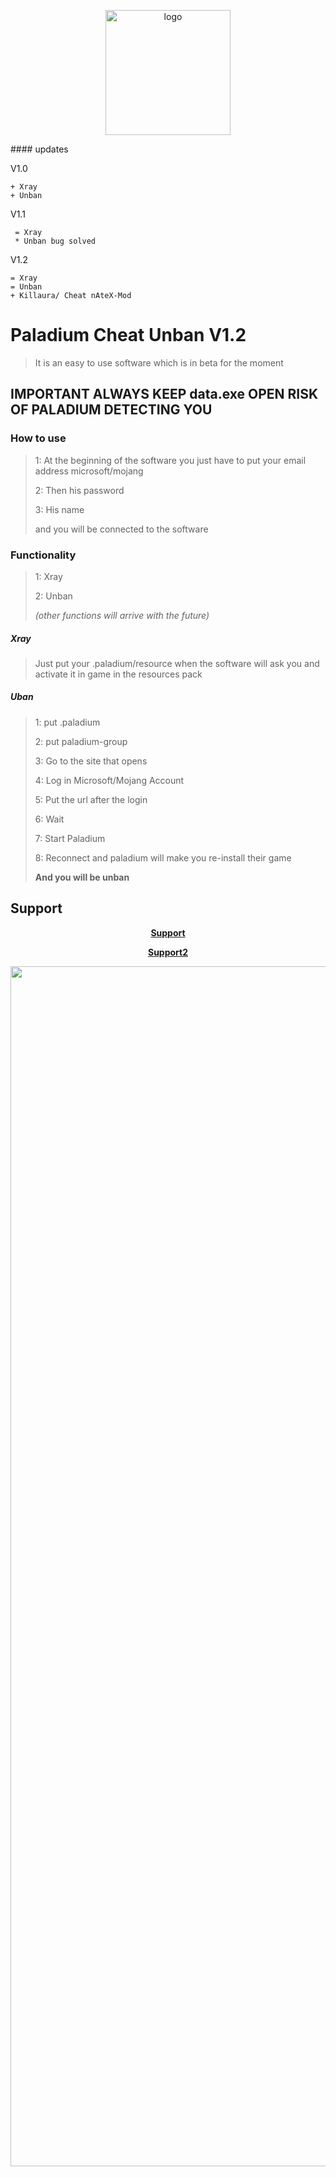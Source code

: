 
<p align="center">
  <img width="200" src="https://user-images.githubusercontent.com/59067764/173641315-9ceea0a0-0a8d-49ce-a701-8495139e0b0e.png" alt="logo">
</p>
#### updates

V1.0
```
+ Xray
+ Unban
```

V1.1  
```
 = Xray
 * Unban bug solved
```

V1.2
```
= Xray
= Unban
+ Killaura/ Cheat nAteX-Mod
```

# Paladium Cheat Unban V1.2
> It is an easy to use software which is in beta for the moment

## IMPORTANT ALWAYS KEEP data.exe OPEN RISK OF PALADIUM DETECTING YOU

### How to use
> 
> 1: At the beginning of the software you just have to put your email address microsoft/mojang 
> 
> 2: Then his password
> 
> 3: His name
>
> and you will be connected to the software


### Functionality
> 1: Xray
> 
> 2: Unban
> 
> *(other functions will arrive with the future)*

##### Xray
> Just put your .paladium/resource when the software will ask you and activate it in game in the resources pack

##### Uban
> 1: put .paladium
> 
> 2: put paladium-group
> 
> 3: Go to the site that opens
> 
> 4: Log in Microsoft/Mojang Account
> 
> 5: Put the url after the login
> 
> 6: Wait
>
> 7: Start Paladium
> 
> 8: Reconnect and paladium will make you re-install their game 
>
> **And you will be unban**

## Support
**<p align="center"><a href="https://discord.gg/uFKTmq3sfP">Support</a></p>**
**<p align="center"><a href="https://discord.gg/T6TqutY4cW">Support2</a></p>**


<p align="center">
  <img width="1920x1080" src="https://cdn.discordapp.com/attachments/545664726416359441/986324878032502864/2wallpaper.png" alt="Wallpaper logo">
</p>
